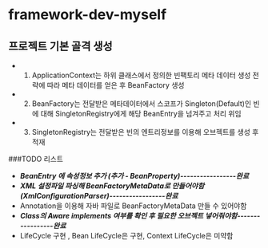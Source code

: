 # framework-dev-myself

## 프로젝트 기본 골격 생성
- 1. ApplicationContext는 하위 클래스에서 정의한 빈팩토리 메타 데이터 생성 전략에 따라 메타 데이터를 얻은 후 BeanFactory 생성
- 2. BeanFactory는 전달받은 메타데이터에서 스코프가 Singleton(Default)인 빈에 대해 SingletonRegistry에게 해당 BeanEntry을 넘겨주고 처리 위임
- 3. SingletonRegistry는 전달받은 빈의 엔트리정보를 이용해 오브젝트를 생성 후 적재

###TODO 리스트
- <i><b>BeanEntry 에 속성정보 추가 (추가 - BeanProperty)-----------------완료</b></i>
- <i><b>XML 설정파일 파싱해 BeanFactoryMetaData로 만들어야함 (XmlConfigurationParser)-----------------완료</b></i>
- Annotation을 이용해 자바 파일로 BeanFactoryMetaData 만들 수 있어야함
- <i><b>Class의 Aware implements 여부를 확인 후 필요한 오브젝트 넣어줘야함-----------------완료</b></i>
- LifeCycle 구현 , Bean LifeCycle은 구현, Context LifeCycle은 미약함
